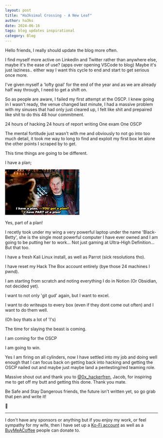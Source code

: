 ```yaml
---
layout: post
title: "Ha3ksimal Crossing - A New Leaf"
author: ha3ks
date: 2024-06-16
tags: blog updates inspirational
category: Blog
---
```


Hello friends, I really should update the blog more often. 

I find myself more active on LinkedIn and Twitter rather than anywhere else, maybe it's the ease of use? (apps over opening VSCode to blog) Maybe it's just laziness.. either way I want this cycle to end and start to get serious once more.

I've given myself a 'lofty goal' for the end of the year and as we are already half way through, I need to get a shift on.

So as people are aware, I failed my first attempt at the OSCP. I knew going in I wasn't ready, the venue changed last minute, I had a massive problem with my sinuses that had only just cleared up, I felt like shit and prepaired like shit to do this 48 hour commitment.

24 hours of hacking
24 hours of report writing 
One exam
One OSCP

The mental fortitude just wasn't with me and obviously to not go into too much detail, it took me way to long to find and exploit my first box let alone the other points I scraped by to get.

This time things are going to be different.

I have a plan;

[![1](/assets/blog/Ha3ksimal_Crossing/starlord-plan.gif)](/assets/blog/Ha3ksimal_Crossing/starlord-plan.gif)

Yes, part of a plan!

I recetly took under my wing a very powerful laptop under the name 'Black-Betty', she is the single most powerful computer I have ever owned and I am going to be putting her to work... Not just gaming at Ultra-High Definition... But that too.

I have a fresh Kali Linux install, as well as Parrot (sick resolutions tho).

I have reset my Hack The Box account entirely (bye those 24 machines I pwnd).

I am starting from scratch and noting everything I do in Notion (Or Obsidian, not decided yet).

I want to not only 'git gud' again, but I want to excel.

I want to do writeups to every box (even if they dont come out often) and I want to do them well.

(Oh boy thats a lot of 'I's)

The time for slaying the beast is coming.

I am coming for the OSCP

I am going to win.

Yes I am firing on all cylinders, now I have settled into my job and doing well enough that I can focus back on getting back into hacking and getting the OSCP nailed out and maybe just maybe land a pentesting/red teaming role. 

Massive shout out and thank you to [@0x_hackerfren](https://x.com/0x_hackerfren), Jacob, for inspiring me to get off my butt and getting this done. Thank you mate.

Be Safe and Stay Dangerous friends, the future isn't written yet, so go grab that pen and write it!

🤙

-------

I don't have any sponsors or anything but if you enjoy my work, or feel sympathy for my wife, then I have set up a [Ko-Fi account](https://ko-fi.com/ha3ks) as well as a [BuyMeACoffee](https://www.buymeacoffee.com/ha3ks) people can donate to.